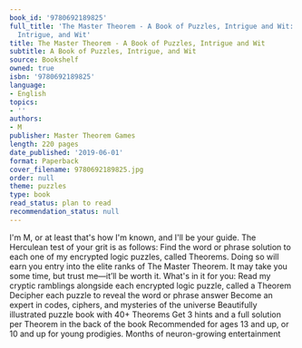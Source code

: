 ```yaml
---
book_id: '9780692189825'
full_title: 'The Master Theorem - A Book of Puzzles, Intrigue and Wit: A Book of Puzzles,
  Intrigue, and Wit'
title: The Master Theorem - A Book of Puzzles, Intrigue and Wit
subtitle: A Book of Puzzles, Intrigue, and Wit
source: Bookshelf
owned: true
isbn: '9780692189825'
language:
- English
topics:
- ''
authors:
- M
publisher: Master Theorem Games
length: 220 pages
date_published: '2019-06-01'
format: Paperback
cover_filename: 9780692189825.jpg
order: null
theme: puzzles
type: book
read_status: plan to read
recommendation_status: null
---
```

I'm M, or at least that's how I'm known, and I'll be your guide.
The Herculean test of your grit is as follows: Find the word or phrase solution to each one of my encrypted logic puzzles, called Theorems. Doing so will earn you entry into the elite ranks of The Master Theorem. It may take you some time, but trust me—it’ll be worth it.
What's in it for you:
Read my cryptic ramblings alongside each encrypted logic puzzle, called a Theorem Decipher each puzzle to reveal the word or phrase answer Become an expert in codes, ciphers, and mysteries of the universe Beautifully illustrated puzzle book with 40+ Theorems Get 3 hints and a full solution per Theorem in the back of the book Recommended for ages 13 and up, or 10 and up for young prodigies. Months of neuron-growing entertainment
